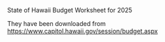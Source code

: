 State of Hawaii Budget Worksheet for 2025

They have been downloaded from https://www.capitol.hawaii.gov/session/budget.aspx
